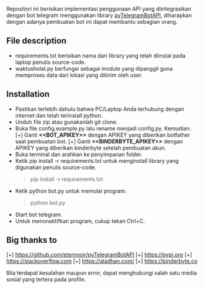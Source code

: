 Repositori ini berisikan implementasi penggunaan API yang diintegrasikan dengan bot telegram menggunakan library <a href="https://github.com/eternnoir/pyTelegramBotAPI">pyTelegramBotAPI</a>, diharapkan dengan adanya pembuatan bot ini dapat membantu sebagian orang.

## File description

- requirements.txt berisikan nama dari library yang telah diinstal pada laptop penulis source-code.
- waktusholat.py berfungsi sebagai module yang dipanggil guna memproses data dari lokasi yang dikirim oleh user.

## Installation

- Pastikan terlebih dahulu bahwa PC/Laptop Anda terhubung dengan internet dan telah terinstall python.
- Unduh file zip atau gunakanlah git clone.
- Buka file config.example.py lalu rename menjadi config.py. Kemudian:
	[+] Ganti <b><<BOT_APIKEY>></b> dengan APIKEY yang diberikan botfather saat pembuatan bot.
	[+] Ganti <b><<BINDERBYTE_APIKEY>></b> dengan APIKEY yang diberikan binderbyte setelah pembuatan akun.
- Buka terminal dan arahkan ke penyimpanan folder.
- Ketik pip install -r requirements.txt untuk menginstall library yang digunakan penulis source-code.
	<blockquote>pip install -r requirements.txt</blockquote>
- Ketik python bot.py untuk memulai program.
	<blockquote>python bot.py</blockquote>
- Start bot telegram.
- Untuk menonaktifkan program, cukup tekan Ctrl+C.

## Big thanks to

[+] https://github.com/eternnoir/pyTelegramBotAPI
[+] https://pypi.org
[+] https://stackoverflow.com
[+] https://aladhan.com/
[+] https://binderbyte.co

Bila terdapat kesalahan maupun error, dapat menghubungi salah satu media sosial yang tertera pada profile.
